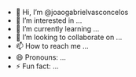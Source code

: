 - 👋 Hi, I’m @joaogabrielvasconcelos
- 👀 I’m interested in ...
- 🌱 I’m currently learning ...
- 💞️ I’m looking to collaborate on ...
- 📫 How to reach me ...
- 😄 Pronouns: ...
- ⚡ Fun fact: ...

<!---
joaogabrielvasconcelos/joaogabrielvasconcelos is a ✨ special ✨ repository because its `README.md` (this file) appears on your GitHub profile.
You can click the Preview link to take a look at your changes.
--->
